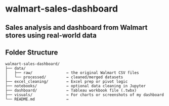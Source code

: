 # walmart-sales-dashboard
Sales analysis and dashboard from Walmart stores using real-world data
--
## Folder Structure
```
walmart-sales-dashboard/
├── data/
│   ├── raw/               ← the original Walmart CSV files
│   └── processed/         ← cleaned/merged datasets
├── excel_cleaning/        ← Excel prep or pivot logic
├── notebooks/             ← optional data cleaning in Jupyter
├── dashboard/             ← Tableau workbook file (.twbx)
├── visuals/               ← For charts or screenshots of my dashboard
└── README.md              ← 
```
